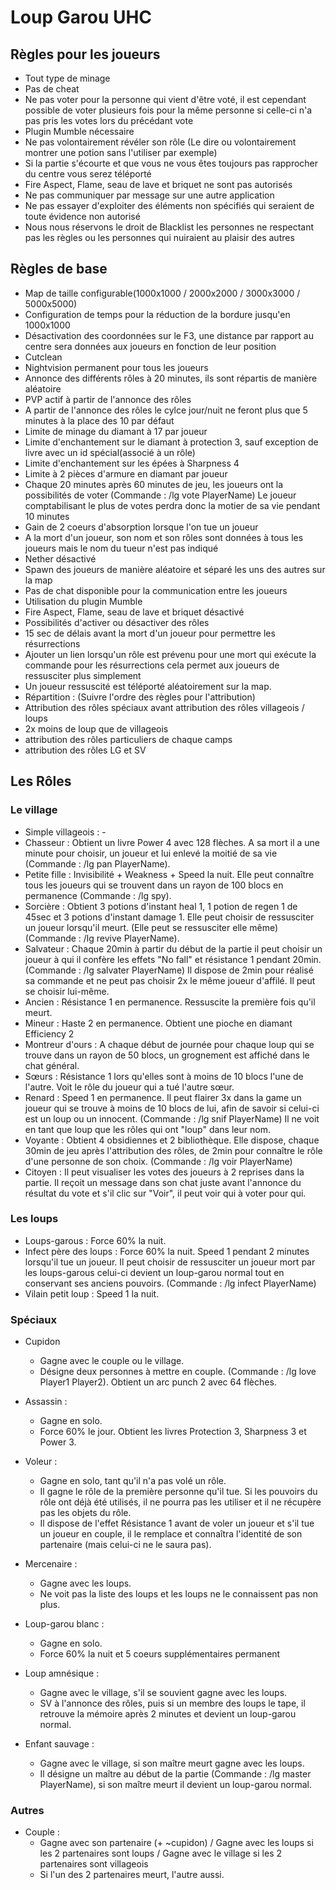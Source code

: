 # Loup Garou UHC

## Règles pour les joueurs

- Tout type de minage
- Pas de cheat
- Ne pas voter pour la personne qui vient d'être voté, il est cependant possible de voter plusieurs fois pour la même personne si celle-ci n'a pas pris les votes lors du précédant vote
- Plugin Mumble nécessaire
- Ne pas volontairement révéler son rôle (Le dire ou volontairement montrer une potion sans l'utiliser par exemple)
- Si la partie s'écourte et que vous ne vous êtes toujours pas rapprocher du centre vous serez téléporté
- Fire Aspect, Flame, seau de lave et briquet ne sont pas autorisés
- Ne pas communiquer par message sur une autre application
- Ne pas essayer d'exploiter des éléments non spécifiés qui seraient de toute évidence non autorisé
- Nous nous réservons le droit de Blacklist les personnes ne respectant pas les règles ou les personnes qui nuiraient au plaisir des autres

## Règles de base

- Map de taille configurable(1000x1000 / 2000x2000 / 3000x3000 / 5000x5000)
- Configuration de temps pour la réduction de la bordure jusqu'en 1000x1000
- Désactivation des coordonnées sur le F3, une distance par rapport au centre sera données aux joueurs en fonction de leur position
- Cutclean
- Nightvision permanent pour tous les joueurs
- Annonce des différents rôles à 20 minutes, ils sont répartis de manière aléatoire
- PVP actif à partir de l'annonce des rôles
- A partir de l'annonce des rôles le cylce jour/nuit ne feront plus que 5 minutes à la place des 10 par défaut
- Limite de minage du diamant à 17 par joueur
- Limite d'enchantement sur le diamant à protection 3, sauf exception de livre avec un id spécial(associé à un rôle)
- Limite d'enchantement sur les épées à Sharpness 4
- Limite à 2 pièces d'armure en diamant par joueur
- Chaque 20 minutes après 60 minutes de jeu, les joueurs ont la possibilités de voter (Commande : /lg vote PlayerName) Le joueur comptabilisant le plus de votes perdra donc la motier de sa vie pendant 10 minutes
- Gain de 2 coeurs d'absorption lorsque l'on tue un joueur
- A la mort d'un joueur, son nom et son rôles sont données à tous les joueurs mais le nom du tueur n'est pas indiqué
- Nether désactivé
- Spawn des joueurs de manière aléatoire et séparé les uns des autres sur la map
- Pas de chat disponible pour la communication entre les joueurs
- Utilisation du plugin Mumble
- Fire Aspect, Flame, seau de lave et briquet désactivé
- Possibilités d'activer ou désactiver des rôles
- 15 sec de délais avant la mort d'un joueur pour permettre les résurrections
- Ajouter un lien lorsqu'un rôle est prévenu pour une mort qui exécute la commande pour les résurrections cela permet aux joueurs de ressusciter plus simplement
- Un joueur ressuscité est téléporté aléatoirement sur la map.
- Répartition : (Suivre l'ordre des règles pour l'attribution)
- Attribution des rôles spéciaux avant attribution des rôles villageois / loups
- 2x moins de loup que de villageois
- attribution des rôles particuliers de chaque camps
- attribution des rôles LG et SV

## Les Rôles

### Le village

- Simple villageois : -
- Chasseur : Obtient un livre Power 4 avec 128 flèches. A sa mort il a une minute pour choisir, un joueur et lui enlevé la moitié de sa vie (Commande : /lg pan PlayerName).
- Petite fille : Invisibilité + Weakness + Speed la nuit. Elle peut connaître tous les joueurs qui se trouvent dans un rayon de 100 blocs en permanence (Commande : /lg spy).
- Sorcière : Obtient 3 potions d'instant heal 1, 1 potion de regen 1 de 45sec et 3 potions d'instant damage 1. Elle peut choisir de ressusciter un joueur lorsqu'il meurt. (Elle peut se ressusciter elle même) (Commande : /lg revive PlayerName).
- Salvateur : Chaque 20min à partir du début de la partie il peut choisir un joueur à qui il confère les effets "No fall" et résistance 1 pendant 20min. (Commande : /lg salvater PlayerName) Il dispose de 2min pour réalisé sa commande et ne peut pas choisir 2x le même joueur d'affilé. Il peut se choisir lui-même.
- Ancien : Résistance 1 en permanence. Ressuscite la première fois qu'il meurt.
- Mineur : Haste 2 en permanence. Obtient une pioche en diamant Efficiency 2
- Montreur d'ours : A chaque début de journée pour chaque loup qui se trouve dans un rayon de 50 blocs, un grognement est affiché dans le chat général.
- Sœurs : Résistance 1 lors qu'elles sont à moins de 10 blocs l'une de l'autre. Voit le rôle du joueur qui a tué l'autre sœur.
- Renard : Speed 1 en permanence. Il peut flairer 3x dans la game un joueur qui se trouve à moins de 10 blocs de lui, afin de savoir si celui-ci est un loup ou un innocent. (Commande : /lg snif PlayerName) Il ne voit en tant que loup que les rôles qui ont "loup" dans leur nom.
- Voyante : Obtient 4 obsidiennes et 2 bibliothèque. Elle dispose, chaque 30min de jeu après l'attribution des rôles, de 2min pour connaître le rôle d'une personne de son choix. (Commande : /lg voir PlayerName)
- Citoyen : Il peut visualiser les votes des joueurs à 2 reprises dans la partie. Il reçoit un message dans son chat juste avant l'annonce du résultat du vote et s'il clic sur "Voir", il peut voir qui à voter pour qui.

### Les loups

- Loups-garous : Force 60% la nuit.
- Infect père des loups : Force 60% la nuit. Speed 1 pendant 2 minutes lorsqu'il tue un joueur. Il peut choisir de ressusciter un joueur mort par les loups-garous celui-ci devient un loup-garou normal tout en conservant ses anciens pouvoirs. (Commande : /lg infect PlayerName)
- Vilain petit loup : Speed 1 la nuit.

### Spéciaux

- Cupidon
  - Gagne avec le couple ou le village.
  - Désigne deux personnes à mettre en couple. (Commande : /lg love Player1 Player2). Obtient un arc punch 2 avec 64 flèches.

- Assassin :
  - Gagne en solo.
  - Force 60% le jour. Obtient les livres Protection 3, Sharpness 3 et Power 3.

- Voleur :
  - Gagne en solo, tant qu'il n'a pas volé un rôle.
  - Il gagne le rôle de la première personne qu'il tue. Si les pouvoirs du rôle ont déjà été utilisés, il ne pourra pas les utiliser et il ne récupère pas les objets du rôle.
  - Il dispose de l'effet Résistance 1 avant de voler un joueur et s'il tue un joueur en couple, il le remplace et connaîtra l'identité de son partenaire (mais celui-ci ne le saura pas).

- Mercenaire :
  - Gagne avec les loups.
  - Ne voit pas la liste des loups et les loups ne le connaissent pas non plus.

- Loup-garou blanc :
  - Gagne en solo.
  - Force 60% la nuit et 5 coeurs supplémentaires permanent

- Loup amnésique :
  - Gagne avec le village, s'il se souvient gagne avec les loups.
  - SV à l'annonce des rôles, puis si un membre des loups le tape, il retrouve la mémoire après 2 minutes et devient un loup-garou normal.

- Enfant sauvage :
  - Gagne avec le village, si son maître meurt gagne avec les loups.
  - Il désigne un maître au début de la partie (Commande : /lg master PlayerName), si son maître meurt il devient un loup-garou normal.

### Autres

- Couple :
  - Gagne avec son partenaire (+ ~cupidon) / Gagne avec les loups si les 2 partenaires sont loups / Gagne avec le village si les 2 partenaires sont villageois
  - Si l'un des 2 partenaires meurt, l'autre aussi.
